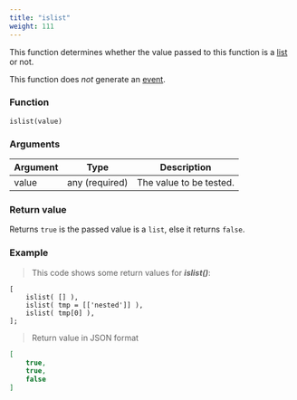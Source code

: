 ```yaml
---
title: "islist"
weight: 111
---
```


This function determines whether the value passed to this function
is a [list](../../data-types/list) or not.

This function does *not* generate an [event](../../overview/events).

### Function

`islist(value)`

### Arguments

Argument | Type | Description
-------- | ---- | -----------
value | any (required) | The value to be tested.

### Return value

Returns `true` is the passed value is a `list`, else it returns `false`.

### Example

> This code shows some return values for ***islist()***:

```thingsdb,json_response
[
    islist( [] ),
    islist( tmp = [['nested']] ),
    islist( tmp[0] ),
];
```

> Return value in JSON format

```json
[
    true,
    true,
    false
]
```
